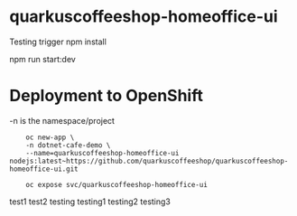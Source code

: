 # quarkuscoffeeshop-homeoffice-ui
Testing trigger
npm install

npm run start:dev

# Deployment to OpenShift
-n  is the namespace/project

        oc new-app \
        -n dotnet-cafe-demo \
        --name=quarkuscoffeeshop-homeoffice-ui nodejs:latest~https://github.com/quarkuscoffeeshop/quarkuscoffeeshop-homeoffice-ui.git

        oc expose svc/quarkuscoffeeshop-homeoffice-ui
test1
test2
testing
testing1
testing2
testing3

